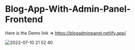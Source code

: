 # Blog-App-With-Admin-Panel-Frontend

Here is the Demo link => https://blogadminpanel.netlify.app/

![2022-07-10 21 52 40](https://user-images.githubusercontent.com/97781269/178151258-e75bbc70-947f-467f-9afc-673192eb7f31.png)

